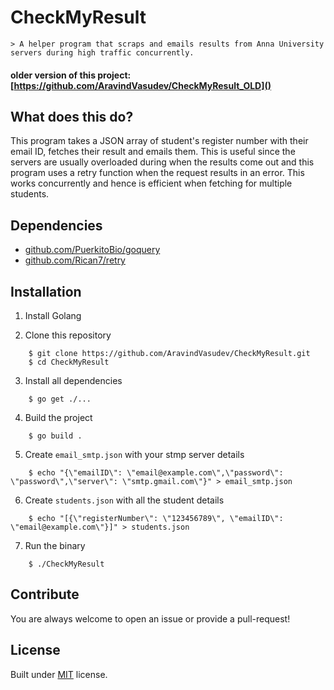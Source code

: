 # CheckMyResult

    > A helper program that scraps and emails results from Anna University servers during high traffic concurrently.

   #### older version of this project: [https://github.com/AravindVasudev/CheckMyResult_OLD]()

## What does this do?

This program takes a JSON array of student's register number with their email ID, fetches their result and emails them. This is useful since the servers are usually overloaded during when the results come out and this program uses a retry function when the request results in an error. This works concurrently and hence is efficient when fetching for multiple students.

## Dependencies

   * [github.com/PuerkitoBio/goquery]()
   * [github.com/Rican7/retry]()

## Installation

1. Install Golang

2. Clone this repository

```
    $ git clone https://github.com/AravindVasudev/CheckMyResult.git
    $ cd CheckMyResult
```

3. Install all dependencies

```
    $ go get ./...
```

4. Build the project

```
    $ go build .
```

5. Create `email_smtp.json` with your stmp server details

```
    $ echo "{\"emailID\": \"email@example.com\",\"password\": \"password\",\"server\": \"smtp.gmail.com\"}" > email_smtp.json
```

6. Create `students.json` with all the student details

```
    $ echo "[{\"registerNumber\": \"123456789\", \"emailID\": \"email@example.com\"}]" > students.json
```

7. Run the binary

```
    $ ./CheckMyResult
```

## Contribute

You are always welcome to open an issue or provide a pull-request!

## License

Built under [MIT](LICENSE) license.
